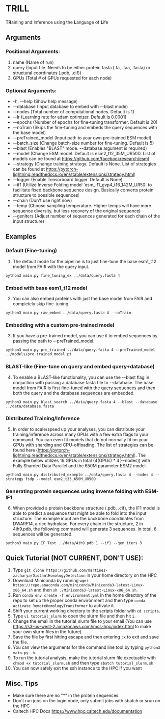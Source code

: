 # TRILL
**TR**aining and **I**nference using the **L**anguage of **L**ife

## Arguments

### Positional Arguments:
1. name (Name of run)
2. query (Input file. Needs to be either protein fasta (.fa, .faa, .fasta) or structural coordinates (.pdb, .cif))
3. GPUs (Total # of GPUs requested for each node)

### Optional Arguments:
- -h, --help (Show help message)
- --database (Input database to embed with --blast mode)
- --nodes (Total number of computational nodes. Default is 1)
- --lr (Learning rate for adam optimizer. Default is 0.0001)
- --epochs (Number of epochs for fine-tuning transformer. Default is 20)
- --noTrain (Skips the fine-tuning and embeds the query sequences with the base model)
- --preTrained_model (Input path to your own pre-trained ESM model)
- --batch_size (Change batch-size number for fine-tuning. Default is 5)
- --blast (Enables "BLAST" mode. --database argument is required)
- --model (Change ESM model. Default is esm2_t12_35M_UR50D. List of models can be found at https://github.com/facebookresearch/esm)
- --strategy (Change training strategy. Default is None. List of strategies can be found at https://pytorch-lightning.readthedocs.io/en/stable/extensions/strategy.html)
- --logger (Enable Tensorboard logger. Default is None)
- --if1 (Utilize Inverse Folding model 'esm_if1_gvp4_t16_142M_UR50' to facilitate fixed backbone sequence design. Basically converts protein structure to possible sequences)
- --chain (Don't use right now)
- --temp (Choose sampling temperature. Higher temps will have more sequence diversity, but less recovery of the original sequence)
- --genIters (Adjust number of sequences generated for each chain of the input structure)

## Examples

### Default (Fine-tuning)
  1. The default mode for the pipeline is to just fine-tune the base esm1_t12 model from FAIR with the query input.
  ```
  python3 main.py fine_tuning_ex ../data/query.fasta 4
  ```
### Embed with base esm1_t12 model
  2. You can also embed proteins with just the base model from FAIR and completely skip fine-tuning.
  ```
  python3 main.py raw_embed ../data/query.fasta 4 --noTrain
  ```
### Embedding with a custom pre-trained model
  3. If you have a pre-trained model, you can use it to embed sequences by passing the path to --preTrained_model. 
  ```
  python3 main.py pre_trained ../data/query.fasta 4 --preTrained_model ../models/pre_trained_model.pt
  ```
### BLAST-like (Fine-tune on query and embed query+database)
  4. To enable a BLAST-like functionality, you can use the --blast flag in conjuction with passing a database fasta file to --database. The base model from FAIR is first fine-tuned with the query sequences and then both the query and the database sequences are embedded.
  ```
  python3 main.py blast_search ../data/query.fasta 4 --blast --database ../data/database.fasta
  ```
### Distributed Training/Inference
  5. In order to scale/speed up your analyses, you can distribute your training/inference across many GPUs with a few extra flags to your command. You can even fit models that do not normally fit on your GPUs with sharding and CPU-offloading. The list of strategies can be found here (https://pytorch-lightning.readthedocs.io/en/stable/extensions/strategy.html). The example below utilizes 16 GPUs in total (4(GPUs) * 4(--nodes)) with Fully Sharded Data Parallel and the 650M parameter ESM2 model.
  ```
  python3 main.py distributed_example ../data/query.fasta 4 --nodes 4 --strategy fsdp --model esm2_t33_650M_UR50D
  ```
### Generating protein sequences using inverse folding with ESM-IF1
  6. When provided a protein backbone structure (.pdb, .cif), the IF1 model is able to predict a sequence that might be able to fold into the input structure. The example input are the backbone coordinates from DWARF14, a rice hydrolase. For every chain in the structure, 2 in 4ih9.pdb, the following command will generate 3 sequences. In total, 6 sequences will be generated.
  ```
  python3 main.py IF_Test ../data/4ih9.pdb 1 --if1 --gen_iters 3
  ```
## Quick Tutorial (NOT CURRENT, DON'T USE):

1. Type ```git clone https://github.com/martinez-zacharya/DistantHomologyDetection``` in your home directory on the HPC
2. Download Miniconda by running ```wget https://repo.anaconda.com/miniconda/Miniconda3-latest-Linux-x86_64.sh``` and then ```sh ./Miniconda3-latest-Linux-x86_64.sh```.
3. Run ```conda env create -f environment.yml``` in the home directory of the repo to set up the proper conda environment and then type ```conda activate RemoteHomologyTransformer``` to activate it.
4. Shift your current working directory to the scripts folder with ```cd scripts```.
5. Type ```vi tutorial_slurm``` to open the slurm file and then hit ```i```.
6. Change the email in the tutorial_slurm file to your email (You can use https://s3-us-west-2.amazonaws.com/imss-hpc/index.html to make your own slurm files in the future).
7. Save the file by first hitting escape and then entering ```:x``` to exit and save the file. 
8. You can view the arguments for the command line tool by typing ```python3 main.py -h```.
9. To run the tutorial analysis, make the tutorial slurm file exectuable with ```chmod +x tutorial_slurm.sh``` and then type ```sbatch tutorial_slurm.sh```.
10. You can now safely exit the ssh instance to the HPC if you want

## Misc. Tips

- Make sure there are no "\*" in the protein sequences
- Don't run jobs on the login node, only submit jobs with sbatch or srun on the HPC
- Caltech HPC Docs https://www.hpc.caltech.edu/documentation
